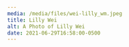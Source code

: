 ```yaml
---
media: /media/files/wei-lilly_wm.jpeg
title: Lilly Wei
alt: A Photo of Lilly Wei
date: 2021-06-29T16:58:00-0500
---
```

